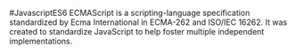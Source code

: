 #JavascriptES6
ECMAScript is a scripting-language specification standardized by Ecma International in ECMA-262 and ISO/IEC 16262. It was created to standardize JavaScript to help foster multiple independent implementations.